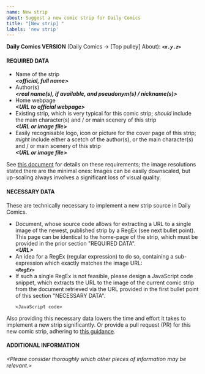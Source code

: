 ```yaml
---
name: New strip
about: Suggest a new comic strip for Daily Comics
title: "[New strip] "
labels: 'new strip'
---
```


**Daily Comics VERSION** (Daily Comics → [Top pulley] About): ***`<x.y.z>`***
<br />

#### REQUIRED DATA
- Name of the strip<br />
  ***\<official, full name\>***
- Author(s)<br />
  ***\<real name(s), if available, and pseudonym(s) / nickname(s)\>***
- Home webpage<br />
  ***\<URL to official webpage\>***
- Existing strip, which is very typical for this comic strip; *should* include the main character(s) and / or main scenery of this strip<br />
  ***\<URL or image file\>***
- Easily recognisable logo, icon or picture for the cover page of this
  strip; *might* include either a scetch of the author(s), or the main character(s) and / or main scenery of this strip<br />
  ***\<URL or image file\>***

See [this document](../../info/comic_addition.md) for details on these requirements; the image resolutions stated there are the minimal ones: Images can be easily downscaled, but up-scaling always involves a significant loss of visual quality.

#### NECESSARY DATA
These are technically necessary to implement a new strip source in Daily Comics.
- Document, whose source code allows for extracting a URL to a single image of the newest, published strip by a RegEx (see next bullet point).  This page can be identical to the home-page of the strip, which must be provided in the prior section "REQUIRED DATA".<br />
  ***\<URL\>***
- An idea for a RegEx (regular expression) to do so, containing a sub-expression which exactly matches the image URL:<br />
  ***`<RegEx>`***
- If such a single RegEx is not feasible, please design a JavaScript code snippet, which extracts the URL to the image of the current comic strip from the document retrieved via the URL provided in the first bullet point of this section "NECESSARY DATA".
  ```
  <JavaScript code>
  ```

Also providing this necessary data lowers the time and effort it takes to implement a new strip significantly.  Or provide a pull request (PR) for this new comic strip, adhering to [this guidance](../../info/comic_addition.md).

#### ADDITIONAL INFORMATION
*\<Please consider thoroughly which other pieces of information may be relevant.\>*

